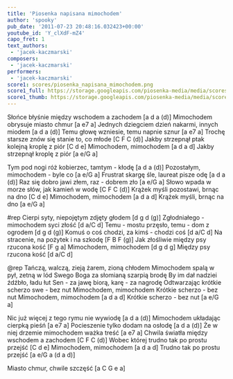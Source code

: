 ```yaml
---
title: 'Piosenka napisana mimochodem'
author: 'spooky'
pub_date: '2011-07-23 20:48:16.032423+00:00'
youtube_id: 'Y_clXdF-mZ4'
capo_fret: 1
text_authors:
 - 'jacek-kaczmarski'
composers:
 - 'jacek-kaczmarski'
performers:
 - 'jacek-kaczmarski'
score1: scores/piosenka_napisana_mimochodem.png
score1_full: https://storage.googleapis.com/piosenka-media/media/scores/piosenka_napisana_mimochodem.png
score1_thumb: https://storage.googleapis.com/piosenka-media/media/scores/piosenka_napisana_mimochodem.png.180x0_q85_upscale.jpg
---
```


Słońce błyśnie między wschodem a zachodem [a d a (d)]
Mimochodem obrysuje miasto chmur [a e7 a]
Jednych dziegciem dzień nakarmi, innych miodem [a d a (d)]
Temu głowę wzniesie, temu napnie sznur [a e7 a]
Trochę starsze znów się stanie to, co młode [C F C (d)]
Jakby strzepnął ptak kolejną kroplę z piór [C d e]
Mimochodem, mimochodem [a d a d]
Jakby strzepnął kroplę z piór [a e/G a]

Tym pod nogi róż kobierzec, tamtym - kłodę [a d a (d)]
Pozostałym, mimochodem - byle co [a e/G a]
Frustrat skargę śle, laureat pisze odę [a d a (d)]
Raz się dobro jawi złem, raz - dobrem zło [a e/G a]
Słowo wpada w morze słów, jak kamień w wodę [C F C (d)]
Krążek myśli pozostawi, brnąc na dno [C d e]
Mimochodem, mimochodem [a d a d]
Krążek myśli, brnąc na dno [a e/G a]

#rep
Cierpi syty, niepojętym zdjęty głodem [d g d (g)]
Zgłodniałego - mimochodem syci złość [d a/C d]
Temu - mostu przęsło, temu - dom z ogrodem [d g d (g)]
Komuś o coś chodzi, za kimś - chodzi coś [d a/C d]
Na stracenie, na pożytek i na szkodę [F B F (g)]
Jak złośliwie między psy rzucona kość [F g a]
Mimochodem, mimochodem [d g d g]
Między psy rzucona kość [d a/C d]

@rep
Tańczą, walczą, zieją żarem, zioną chłodem
Mimochodem spalą w pył, zetną w lód
Swego Boga za słomianą szarpią brodę
By im dał nadziei źdźbło, ładu łut
Sen - za jawę biorą, karę - za nagrodę
 Odtwarzając krótkie scherzo swe - bez nut
Mimochodem, mimochodem
Krótkie scherzo - bez nut
Mimochodem, mimochodem [a d a d]
Krótkie scherzo - bez nut [a e/G a]

Nic już więcej z tego rymu nie wywiodę [a d a (d)]
Mimochodem układając cierpką pieśń [a e7 a]
Pocieszenie tylko dodam na osłodę [a d a (d)]
Że w niej drzemie mimochodem ważka treść [a e7 a]
Chwila światła między wschodem a zachodem [C F C (d)]
Wobec której trudno tak po prostu przejść [C d e]
Mimochodem, mimochodem [a d a d]
Trudno tak po prostu przejść [a e/G a (d a d)]

Miasto chmur, chwile szczęść [a C G e a]